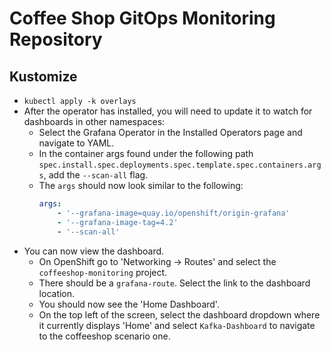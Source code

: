 # Coffee Shop GitOps Monitoring Repository

## Kustomize

* `kubectl apply -k overlays`
* After the operator has installed, you will need to update it to watch for dashboards in other namespaces:
  * Select the Grafana Operator in the Installed Operators page and navigate to YAML.
  * In the container args found under the following path `spec.install.spec.deployments.spec.template.spec.containers.args`, add the `--scan-all` flag.
  * The `args` should now look similar to the following:
    ```yaml
    args:
        - '--grafana-image=quay.io/openshift/origin-grafana'
        - '--grafana-image-tag=4.2'
        - '--scan-all'
    ```
* You can now view the dashboard.
     * On OpenShift go to 'Networking -> Routes' and select the `coffeeshop-monitoring` project.
     * There should be a `grafana-route`. Select the link to the dashboard location.
     * You should now see the 'Home Dashboard'.
     * On the top left of the screen, select the dashboard dropdown where it currently displays 'Home' and select `Kafka-Dashboard` to navigate to the coffeeshop scenario one.
